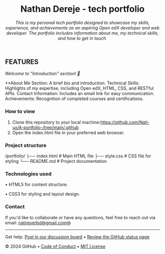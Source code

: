<header>

<!--
  <<< Author notes: Course header >>>
  Include a 1280×640 image, course title in sentence case, and a concise description in emphasis.
  In your repository settings: enable template repository, add your 1280×640 social image, auto delete head branches.
  Add your open source license, GitHub uses MIT license.
-->

# Nathan Dereje - tech portfolio 

_This is my personal tech portfolio designed to showcase my skills, experience, and achievements as an aspiring Open edX developer and web developer. The portfolio includes information about me, my technical skills, and how to get in touch._

</header>

<!--
  <<< Author notes: Step 1 >>>
  Choose 3-5 steps for your course.
  The first step is always the hardest, so pick something easy!
  Link to docs.github.com for further explanations.
  Encourage users to open new tabs for steps!
-->

## FEATURES 

_Welcome to "Introduction" section! :wave:_

**About Me Section: A brief bio and introduction.
Technical Skills: Highlights of my expertise, including Open edX, HTML, CSS, and RESTful APIs.
Contact Information: Includes an email link for easy communication.
Achievements: Recognition of completed courses and certifications.

### How to view

1. Clone this repository to your local machine:https://github.com/Nati-ux/A-portfolio-/tree/main/.github
2. Open the index.html file in your preferred web browser.

### Project structure 
/portfolio/ ├── index.html # Main HTML file ├── style.css # CSS file for styling └── README.md # Project documentation

### Technologies used
• HTML5 for content structure.

• CSS3 for styling and layout design.

### Contact
If you'd like to collaborate or have any questions, feel free to reach out via email:
natireverbd@gmail.com@

<footer>

<!--
  <<< Author notes: Footer >>>
  Add a link to get support, GitHub status page, code of conduct, license link.
-->

---

Get help: [Post in our discussion board](https://github.com/orgs/skills/discussions/categories/introduction-to-github) &bull; [Review the GitHub status page](https://www.githubstatus.com/)

&copy; 2024 GitHub &bull; [Code of Conduct](https://www.contributor-covenant.org/version/2/1/code_of_conduct/code_of_conduct.md) &bull; [MIT License](https://gh.io/mit)

</footer>
